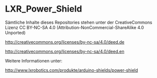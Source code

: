 # LXR_Power_Shield

Sämtliche Inhalte dieses Repositories stehen unter der CreativeCommons Lizenz CC BY-NC-SA 4.0 (Attribution-NonCommercial-ShareAlike 4.0 Unported)

http://creativecommons.org/licenses/by-nc-sa/4.0/deed.de

http://creativecommons.org/licenses/by-nc-sa/4.0/deed.en

Weitere Informationen unter:

http://www.lxrobotics.com/produkte/arduino-shields/power-shield